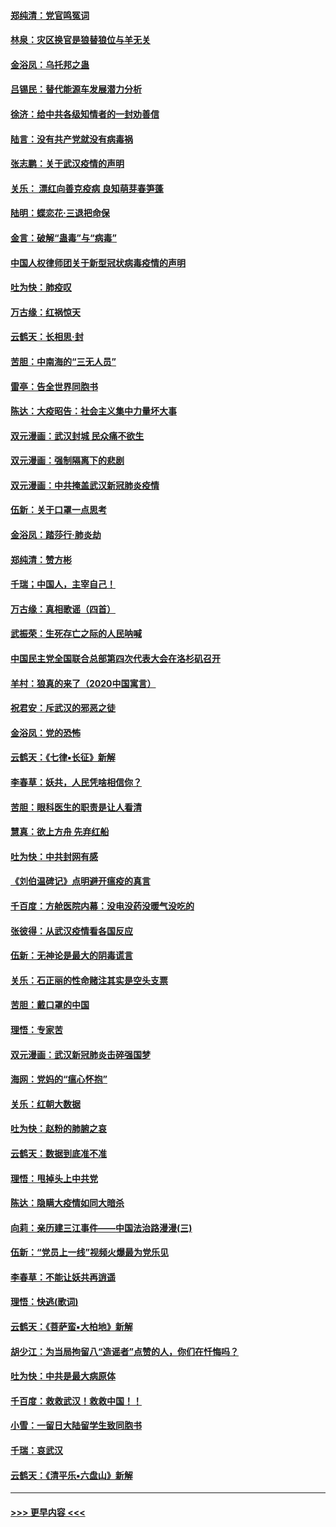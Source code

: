 #### [郑纯清：党官鸣冤词](../pages/nsc993/n11870938.md?t=02151831) 
#### [林泉：灾区换官是狼替狼位与羊无关](../pages/nsc993/n11870896.md?t=02151831) 
#### [金浴凤：乌托邦之蛊](../pages/nsc993/n11870879.md?t=02151831) 
#### [吕锡民：替代能源车发展潜力分析](../pages/nsc993/n11870656.md?t=02151831) 
#### [徐济：给中共各级知情者的一封劝善信](../pages/nsc993/n11868561.md?t=02151831) 
#### [陆言：没有共产党就没有病毒祸](../pages/nsc993/n11868232.md?t=02151831) 
#### [张志鹏：关于武汉疫情的声明](../pages/nsc993/n11867182.md?t=02151831) 
#### [关乐： 漂红向善克疫病 良知萌芽春笋蓬](../pages/nsc993/n11865710.md?t=02151831) 
#### [陆明：蝶恋花‧三退把命保](../pages/nsc993/n11865673.md?t=02151831) 
#### [金言：破解“蛊毒”与“病毒”](../pages/nsc993/n11864103.md?t=02151831) 
#### [中国人权律师团关于新型冠状病毒疫情的声明](../pages/nsc993/n11864249.md?t=02151831) 
#### [吐为快：肺疫叹](../pages/nsc993/n11864027.md?t=02151831) 
#### [万古缘：红祸惊天](../pages/nsc993/n11864079.md?t=02151831) 
#### [云鹤天：长相思‧封](../pages/nsc993/n11864006.md?t=02151831) 
#### [苦胆：中南海的“三无人员”](../pages/nsc993/n11862997.md?t=02151831) 
#### [雷亭：告全世界同胞书](../pages/nsc993/n11862572.md?t=02151831) 
#### [陈达：大疫昭告：社会主义集中力量坏大事](../pages/nsc993/n11859419.md?t=02151831) 
#### [双元漫画：武汉封城 民众痛不欲生](../pages/nsc993/n11859287.md?t=02151831) 
#### [双元漫画：强制隔离下的悲剧](../pages/nsc993/n11859244.md?t=02151831) 
#### [双元漫画：中共掩盖武汉新冠肺炎疫情](../pages/nsc993/n11858249.md?t=02151831) 
#### [伍新：关于口罩一点思考](../pages/nsc993/n11859195.md?t=02151831) 
#### [金浴凤：踏莎行‧肺炎劫](../pages/nsc993/n11858227.md?t=02151831) 
#### [郑纯清：赞方彬](../pages/nsc993/n11856803.md?t=02151831) 
#### [千瑞；中国人，主宰自己！](../pages/nsc993/n11856793.md?t=02151831) 
#### [万古缘：真相歌谣（四首）](../pages/nsc993/n11856263.md?t=02151831) 
#### [武振荣：生死存亡之际的人民呐喊](../pages/nsc993/n11856256.md?t=02151831) 
#### [中国民主党全国联合总部第四次代表大会在洛杉矶召开](../pages/nsc993/n11856344.md?t=02151831) 
#### [羊村：狼真的来了（2020中国寓言）](../pages/nsc993/n11856229.md?t=02151831) 
#### [祝君安：斥武汉的邪恶之徒](../pages/nsc993/n11855861.md?t=02151831) 
#### [金浴凤：党的恐怖](../pages/nsc993/n11855849.md?t=02151831) 
#### [云鹤天：《七律▪长征》新解](../pages/nsc993/n11855479.md?t=02151831) 
#### [李春草：妖共，人民凭啥相信你？](../pages/nsc993/n11855196.md?t=02151831) 
#### [苦胆：眼科医生的职责是让人看清](../pages/nsc993/n11853840.md?t=02151831) 
#### [慧真：欲上方舟 先弃红船](../pages/nsc993/n11853483.md?t=02151831) 
#### [吐为快：中共封网有感](../pages/nsc993/n11852575.md?t=02151831) 
#### [《刘伯温碑记》点明避开瘟疫的真言](../pages/nsc993/n11852128.md?t=02151831) 
#### [千百度：方舱医院内幕：没电没药没暖气没吃的](../pages/nsc993/n11850211.md?t=02151831) 
#### [张彼得：从武汉疫情看各国反应](../pages/nsc993/n11850102.md?t=02151831) 
#### [伍新：无神论是最大的阴毒谎言](../pages/nsc993/n11846129.md?t=02151831) 
#### [关乐：石正丽的性命赌注其实是空头支票](../pages/nsc993/n11846109.md?t=02151831) 
#### [苦胆：戴口罩的中国](../pages/nsc993/n11845576.md?t=02151831) 
#### [理悟：专家苦](../pages/nsc993/n11845564.md?t=02151831) 
#### [双元漫画：武汉新冠肺炎击碎强国梦](../pages/nsc993/n11843320.md?t=02151831) 
#### [海网：党妈的“瘟心怀抱”](../pages/nsc993/n11840740.md?t=02151831) 
#### [关乐：红朝大数据](../pages/nsc993/n11840675.md?t=02151831) 
#### [吐为快：赵粉的肺腑之哀](../pages/nsc993/n11840618.md?t=02151831) 
#### [云鹤天：数据到底准不准](../pages/nsc993/n11840325.md?t=02151831) 
#### [理悟：甩掉头上中共党](../pages/nsc993/n11838826.md?t=02151831) 
#### [陈达：隐瞒大疫情如同大暗杀](../pages/nsc993/n11838771.md?t=02151831) 
#### [向莉：亲历建三江事件——中国法治路漫漫(三)](../pages/nsc993/n11831825.md?t=02151831) 
#### [伍新：“党员上一线”视频火爆最为党乐见](../pages/nsc993/n11838200.md?t=02151831) 
#### [李春草：不能让妖共再逍遥](../pages/nsc993/n11838102.md?t=02151831) 
#### [理悟：快逃(歌词)](../pages/nsc993/n11838083.md?t=02151831) 
#### [云鹤天：《菩萨蛮▪大柏地》新解](../pages/nsc993/n11838059.md?t=02151831) 
#### [胡少江：为当局拘留八“造谣者”点赞的人，你们在忏悔吗？](../pages/nsc993/n11836801.md?t=02151831) 
#### [吐为快：中共是最大病原体](../pages/nsc993/n11836748.md?t=02151831) 
#### [千百度：救救武汉！救救中国！！](../pages/nsc993/n11836145.md?t=02151831) 
#### [小雪：一留日大陆留学生致同胞书](../pages/nsc993/n11834624.md?t=02151831) 
#### [千瑞：哀武汉](../pages/nsc993/n11833647.md?t=02151831) 
#### [云鹤天：《清平乐▪六盘山》新解](../pages/nsc993/n11833611.md?t=02151831) 

----
#### [ >>> 更早内容 <<< ](../indexes/nsc993-earlier.md)
